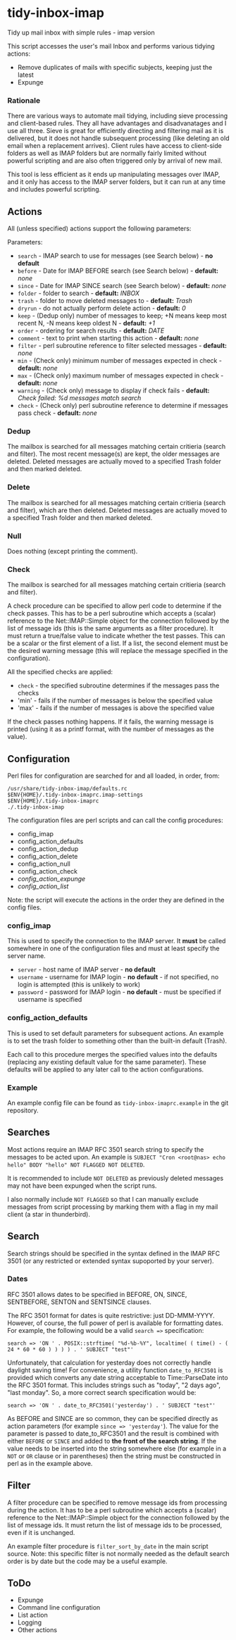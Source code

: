 # tidy-inbox-imap
Tidy up mail inbox with simple rules - imap version

This script accesses the user's mail Inbox and performs various tidying actions:

 * Remove duplicates of mails with specific subjects, keeping just the latest
 * Expunge

### Rationale

There are various ways to automate mail tidying, including sieve processing and client-based rules.
They all have advantages and disadvanatages and I use all three.
Sieve is great for efficiently directing and filtering mail as it is delivered, but it does not handle subsequent
processing (like deleting an old email when a replacement arrives).
Client rules have access to client-side folders as well as IMAP folders but are normally fairly limited
without powerful scripting and are also often triggered only by arrival of new mail.

This tool is less efficient as it ends up manipulating messages over IMAP, and it only has access to the
IMAP server folders, but it can run at any time and includes powerful scripting.

## Actions

All (unless specified) actions support the following parameters:

Parameters:
 * `search` - IMAP search to use for messages (see Search below) - **no default**
 * `before` - Date for IMAP BEFORE search (see Search below) - **default:** *none*
 * `since` - Date for IMAP SINCE search (see Search below) - **default:** *none*
 * `folder` - folder to search - **default:** *INBOX*
 * `trash` - folder to move deleted messages to - **default:** *Trash*
 * `dryrun` - do not actually perform delete action - **default:** *0*
 * `keep` - (Dedup only) number of messages to keep; +N means keep most recent N, -N means keep oldest N - **default:** *+1*
 * `order` - ordering for search results - **default:** *DATE*
 * `comment` - text to print when starting this action - **default:** *none*
 * `filter` - perl subroutine reference to filter selected messages - **default:** *none*
 * `min` - (Check only) minimum number of messages expected in check - **default:** *none*
 * `max` - (Check only) maximum number of messages expected in check - **default:** *none*
 * `warning` - (Check only) message to display if check fails - **default:** *Check failed: %d messages match search*
 * `check` - (Check only) perl subroutine reference to determine if messages pass check - **default:** *none*

### Dedup

The mailbox is searched for all messages matching certain critieria (search and filter).
The most recent message(s) are kept, the older messages are deleted.
Deleted messages are actually moved to a specified Trash folder and then marked deleted.

### Delete

The mailbox is searched for all messages matching certain critieria (search and filter), which are then deleted.
Deleted messages are actually moved to a specified Trash folder and then marked deleted.

### Null

Does nothing (except printing the comment).

### Check

The mailbox is searched for all messages matching certain critieria (search and filter).

A check procedure can be specified to allow perl code to determine if the check passes.
This has to be a perl subroutine which accepts a (scalar) reference to the Net::IMAP::Simple
object for the connection followed by the list of message ids (this is the same arguments as a filter procedure).
It must return a true/false value to indicate whether the test passes.
This can be a scalar or the first element of a list.
If a list, the second element must be the desired warning message (this will replace the message specified
in the configuration).

All the specified checks are applied:
 * `check` - the specified subroutine determines if the messages pass the checks
 * 'min' - fails if the number of messages is below the specified value
 * 'max' - fails if the number of messages is above the specified value

If the check passes nothing happens.
If it fails, the warning message is printed (using it as a printf format, with the number of messages as the value).

## Configuration

Perl files for configuration are searched for and all loaded, in order, from:

```
/usr/share/tidy-inbox-imap/defaults.rc
$ENV{HOME}/.tidy-inbox-imaprc.imap-settings
$ENV{HOME}/.tidy-inbox-imaprc
./.tidy-inbox-imap
```

The configuration files are perl scripts and can call the
config procedures:
* config_imap
* config_action_defaults
* config_action_dedup
* config_action_delete
* config_action_null
* config_action_check
* *config_action_expunge*
* *config_action_list*

Note: the script will execute the actions in the order they are defined in the config files.

### config_imap
This is used to specify the connection to the IMAP server.
It **must** be called somewhere in one of the configuration files and must at least specify the server name.

* `server` - host name of IMAP server - **no default**
* `username` - username for IMAP login - **no default** - if not specified, no login is attempted (this is unlikely to work)
* `password` - password for IMAP login - **no default** - must be specified if username is specified

### config_action_defaults
This is used to set default parameters for subsequent actions.
An example is to set the trash folder to something other than the built-in default (Trash).

Each call to this procedure merges the specified values into the defaults (replacing any existing
default value for the same parameter).
These defaults will be applied to any later call to the action configurations.

### Example
An example config file can be found as `tidy-inbox-imaprc.example` in the git repository.

## Searches
Most actions require an IMAP RFC 3501 search string to specify the messages to be acted upon.
An example is `SUBJECT "Cron <root@nas> echo hello" BODY "hello" NOT FLAGGED NOT DELETED`.

It is recommended to include `NOT DELETED` as previously deleted messages may not have been expunged when the
script runs.

I also normally include `NOT FLAGGED` so that I can manually exclude messages from
script processing by marking them with a flag in my mail client (a star in thunderbird).

## Search

Search strings should be specified in the syntax defined in the IMAP RFC 3501
(or any restricted or extended syntax supoported by your server).

### Dates
RFC 3501 allows dates to be specified in BEFORE, ON, SINCE, SENTBEFORE, SENTON and SENTSINCE clauses.

The RFC 3501 format for dates is quite restrictive: just DD-MMM-YYYY.
However, of course, the full power of perl is available for formatting dates.
For example, the following would be a valid `search =>` specification:
```
search => 'ON ' . POSIX::strftime( "%d-%b-%Y", localtime( ( time() - ( 24 * 60 * 60 ) ) ) ) . ' SUBJECT "test"'
```
Unfortunately, that calculation for yesterday does not correctly handle daylight saving time!
For convenience, a utility function `date_to_RFC3501` is provided which converts any date string
acceptable to Time::ParseDate into the RFC 3501 format. This includes strings such as "today", "2 days ago",
"last monday". So, a more correct search specification would be:
```
search => 'ON ' . date_to_RFC3501('yesterday') . ' SUBJECT "test"'
```

As BEFORE and SINCE are so common, they can be specified directly as action parameters (for example `since => 'yesterday'`).
The value for the parameter is passed to date_to_RFC3501 and the result is combined with either `BEFORE` or `SINCE`
and added to **the front of the search string**. If the value needs to be inserted into the string somewhere else
(for example in a `NOT` or `OR` clause or in parentheses) then the string must be constructed in perl as in the example above.

## Filter

A filter procedure can be specified to remove message ids from processing during the action.
It has to be a perl subroutine which accepts a (scalar) reference to the Net::IMAP::Simple
object for the connection followed by the list of message ids.
It must return the list of message ids to be processed, even if it is unchanged.

An example filter procedure is `filter_sort_by_date` in the main script source.
Note: this specific filter is not normally needed as the default search order is by date
but the code may be a useful example.

## ToDo

 * Expunge
 * Command line configuration
 * List action
 * Logging
 * Other actions
 